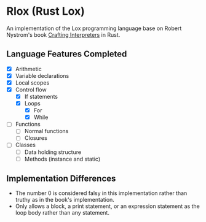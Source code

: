 # Rlox (Rust Lox)

An implementation of the Lox programming language base on
Robert Nystrom's book [Crafting Interpreters](https://craftinginterpreters.com) in Rust.

## Language Features Completed

- [x] Arithmetic
- [x] Variable declarations
- [x] Local scopes
- [x] Control flow
  - [x] If statements
  - [x] Loops
    - [x] For
    - [x] While
- [ ] Functions
  - [ ] Normal functions
  - [ ] Closures
- [ ] Classes
  - [ ] Data holding structure
  - [ ] Methods (instance and static)

## Implementation Differences

- The number 0 is considered falsy in this implementation rather than truthy as in the book's implementation.
- Only allows a block, a print statement, or an expression statement as the loop body rather than any statement.
